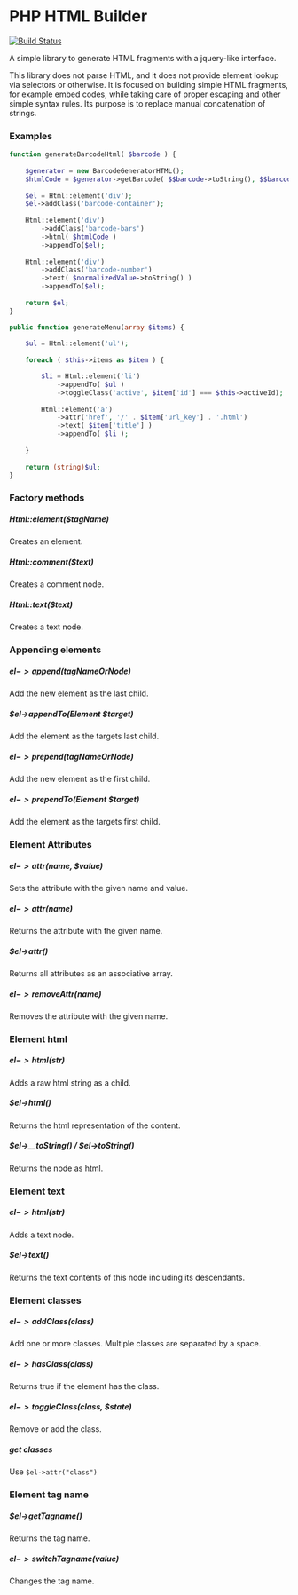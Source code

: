 PHP HTML Builder
================

[![Build Status](https://api.travis-ci.org/timostamm/html-builder.png)](https://travis-ci.org/timostamm/html-builder)


A simple library to generate HTML fragments with a jquery-like interface. 

This library does not parse HTML, and it does not provide element lookup via selectors or otherwise. It is focused on building simple HTML fragments, for example embed codes, while taking care of proper escaping and other simple syntax rules. Its purpose is to replace manual concatenation of strings.



### Examples

```php
function generateBarcodeHtml( $barcode ) {
	
	$generator = new BarcodeGeneratorHTML();
	$htmlCode = $generator->getBarcode( $$barcode->toString(), $$barcode->getType(), 1, 45 );
	
	$el = Html::element('div');
	$el->addClass('barcode-container');
	
	Html::element('div')
		->addClass('barcode-bars')
		->html( $htmlCode )
		->appendTo($el);
	
	Html::element('div')
		->addClass('barcode-number')
		->text( $normalizedValue->toString() )
		->appendTo($el);
	
	return $el;
}

public function generateMenu(array $items) {
	
	$ul = Html::element('ul');
	
	foreach ( $this->items as $item ) {

		$li = Html::element('li')
			->appendTo( $ul )
			->toggleClass('active', $item['id'] === $this->activeId);
		
		Html::element('a')
			->attr('href', '/' . $item['url_key'] . '.html')
			->text( $item['title'] )
			->appendTo( $li );
		
	}
	
	return (string)$ul;
}
```


### Factory methods

##### Html::element($tagName)

Creates an element.

##### Html::comment($text)

Creates a comment node.

##### Html::text($text)

Creates a text node.


### Appending elements

##### $el->append($tagNameOrNode)

Add the new element as the last child.

##### $el->appendTo(Element $target)

Add the element as the targets last child.

##### $el->prepend($tagNameOrNode)

Add the new element as the first child.

##### $el->prependTo($Element $target)

Add the element as the targets first child.



### Element Attributes

##### $el->attr($name, $value)

Sets the attribute with the given name and value.

##### $el->attr($name)

Returns the attribute with the given name.

##### $el->attr()

Returns all attributes as an associative array.

##### $el->removeAttr($name)

Removes the attribute with the given name.


### Element html

##### $el->html($str)

Adds a raw html string as a child.

##### $el->html()

Returns the html representation of the content.

##### $el->__toString() / $el->toString()

Returns the node as html.



### Element text

##### $el->html($str)

Adds a text node.

##### $el->text()

Returns the text contents of this node including its descendants.


### Element classes

##### $el->addClass($class)

Add one or more classes. Multiple classes are separated by a space.

##### $el->hasClass($class)

Returns true if the element has the class.

##### $el->toggleClass($class, $state)

Remove or add the class.

##### get classes

Use `$el->attr("class")`



### Element tag name

##### $el->getTagname()

Returns the tag name.

##### $el->switchTagname($value)

Changes the tag name.



